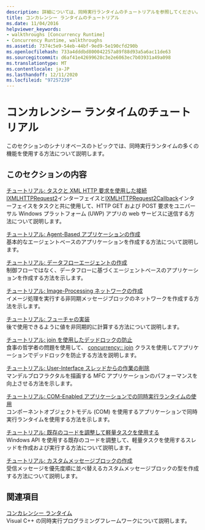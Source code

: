 ```yaml
---
description: 詳細については、同時実行ランタイムのチュートリアルを参照してください。
title: コンカレンシー ランタイムのチュートリアル
ms.date: 11/04/2016
helpviewer_keywords:
- walkthroughs [Concurrency Runtime]
- Concurrency Runtime, walkthroughs
ms.assetid: 7374c5e9-54eb-44bf-9ed9-5e190cfd290b
ms.openlocfilehash: 733a4dddbd800042257a89f88d93a5a6ac11de63
ms.sourcegitcommit: d6af41e42699628c3e2e6063ec7b03931a49a098
ms.translationtype: MT
ms.contentlocale: ja-JP
ms.lasthandoff: 12/11/2020
ms.locfileid: "97257239"
---
```

# <a name="concurrency-runtime-walkthroughs"></a>コンカレンシー ランタイムのチュートリアル

このセクションのシナリオベースのトピックでは、同時実行ランタイムの多くの機能を使用する方法について説明します。

## <a name="in-this-section"></a>このセクションの内容

[チュートリアル: タスクと XML HTTP 要求を使用した接続](../../parallel/concrt/walkthrough-connecting-using-tasks-and-xml-http-requests.md)<br/>
[IXMLHTTPRequest2](/windows/win32/api/msxml6/nn-msxml6-ixmlhttprequest2)インターフェイスと[IXMLHTTPRequest2Callback](/windows/win32/api/msxml6/nn-msxml6-ixmlhttprequest2callback)インターフェイスをタスクと共に使用して、HTTP GET および POST 要求をユニバーサル Windows プラットフォーム (UWP) アプリの web サービスに送信する方法について説明します。

[チュートリアル: Agent-Based アプリケーションの作成](../../parallel/concrt/walkthrough-creating-an-agent-based-application.md)<br/>
基本的なエージェントベースのアプリケーションを作成する方法について説明します。

[チュートリアル: データフローエージェントの作成](../../parallel/concrt/walkthrough-creating-a-dataflow-agent.md)<br/>
制御フローではなく、データフローに基づくエージェントベースのアプリケーションを作成する方法を示します。

[チュートリアル: Image-Processing ネットワークの作成](../../parallel/concrt/walkthrough-creating-an-image-processing-network.md)<br/>
イメージ処理を実行する非同期メッセージブロックのネットワークを作成する方法を示します。

[チュートリアル: フューチャの実装](../../parallel/concrt/walkthrough-implementing-futures.md)<br/>
後で使用できるように値を非同期的に計算する方法について説明します。

[チュートリアル: join を使用したデッドロックの防止](../../parallel/concrt/walkthrough-using-join-to-prevent-deadlock.md)<br/>
食事の哲学者の問題を使用して、 [concurrency:: join](../../parallel/concrt/reference/join-class.md) クラスを使用してアプリケーションでデッドロックを防止する方法を説明します。

[チュートリアル: User-Interface スレッドからの作業の削除](../../parallel/concrt/walkthrough-removing-work-from-a-user-interface-thread.md)<br/>
マンデルブロフラクタルを描画する MFC アプリケーションのパフォーマンスを向上させる方法を示します。

[チュートリアル: COM-Enabled アプリケーションでの同時実行ランタイムの使用](../../parallel/concrt/walkthrough-using-the-concurrency-runtime-in-a-com-enabled-application.md)<br/>
コンポーネントオブジェクトモデル (COM) を使用するアプリケーションで同時実行ランタイムを使用する方法を示します。

[チュートリアル: 既存のコードを調整して軽量タスクを使用する](../../parallel/concrt/walkthrough-adapting-existing-code-to-use-lightweight-tasks.md)<br/>
Windows API を使用する既存のコードを調整して、軽量タスクを使用するスレッドを作成および実行する方法について説明します。

[チュートリアル: カスタムメッセージブロックの作成](../../parallel/concrt/walkthrough-creating-a-custom-message-block.md)<br/>
受信メッセージを優先度順に並べ替えるカスタムメッセージブロックの型を作成する方法について説明します。

## <a name="related-sections"></a>関連項目

[コンカレンシー ランタイム](../../parallel/concrt/concurrency-runtime.md)<br/>
Visual C++ の同時実行プログラミングフレームワークについて説明します。
